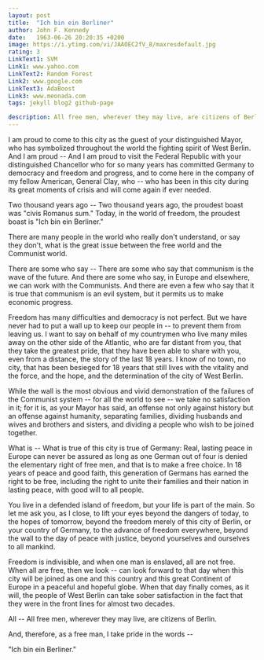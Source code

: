 ```yaml
---
layout: post
title:  "Ich bin ein Berliner"
author: John F. Kennedy
date:   1963-06-26 20:20:35 +0200
image: https://i.ytimg.com/vi/JAAOEC2fV_8/maxresdefault.jpg
rating: 3
LinkText1: SVM
Link1: www.yahoo.com
LinkText2: Random Forest
Link2: www.google.com
LinkText3: AdaBoost
Link3: www.meonada.com
tags: jekyll blog2 github-page

description: All free men, wherever they may live, are citizens of Berlin - says JFK.
---
```

I am proud to come to this city as the guest of your distinguished Mayor, who has symbolized throughout the world the fighting spirit of West Berlin. And I am proud -- And I am proud to visit the Federal Republic with your distinguished Chancellor who for so many years has committed Germany to democracy and freedom and progress, and to come here in the company of my fellow American, General Clay, who -- who has been in this city during its great moments of crisis and will come again if ever needed.

Two thousand years ago -- Two thousand years ago, the proudest boast was "civis Romanus sum." Today, in the world of freedom, the proudest boast is "Ich bin ein Berliner."

There are many people in the world who really don't understand, or say they don't, what is the great issue between the free world and the Communist world.

There are some who say -- There are some who say that communism is the wave of the future. And there are some who say, in Europe and elsewhere, we can work with the Communists. And there are even a few who say that it is true that communism is an evil system, but it permits us to make economic progress.

<!--more-->

Freedom has many difficulties and democracy is not perfect. But we have never had to put a wall up to keep our people in -- to prevent them from leaving us. I want to say on behalf of my countrymen who live many miles away on the other side of the Atlantic, who are far distant from you, that they take the greatest pride, that they have been able to share with you, even from a distance, the story of the last 18 years. I know of no town, no city, that has been besieged for 18 years that still lives with the vitality and the force, and the hope, and the determination of the city of West Berlin.

While the wall is the most obvious and vivid demonstration of the failures of the Communist system -- for all the world to see -- we take no satisfaction in it; for it is, as your Mayor has said, an offense not only against history but an offense against humanity, separating families, dividing husbands and wives and brothers and sisters, and dividing a people who wish to be joined together.

What is -- What is true of this city is true of Germany: Real, lasting peace in Europe can never be assured as long as one German out of four is denied the elementary right of free men, and that is to make a free choice. In 18 years of peace and good faith, this generation of Germans has earned the right to be free, including the right to unite their families and their nation in lasting peace, with good will to all people.

You live in a defended island of freedom, but your life is part of the main. So let me ask you, as I close, to lift your eyes beyond the dangers of today, to the hopes of tomorrow, beyond the freedom merely of this city of Berlin, or your country of Germany, to the advance of freedom everywhere, beyond the wall to the day of peace with justice, beyond yourselves and ourselves to all mankind.

Freedom is indivisible, and when one man is enslaved, all are not free. When all are free, then we look -- can look forward to that day when this city will be joined as one and this country and this great Continent of Europe in a peaceful and hopeful globe. When that day finally comes, as it will, the people of West Berlin can take sober satisfaction in the fact that they were in the front lines for almost two decades.

All -- All free men, wherever they may live, are citizens of Berlin.

And, therefore, as a free man, I take pride in the words --

"Ich bin ein Berliner."
